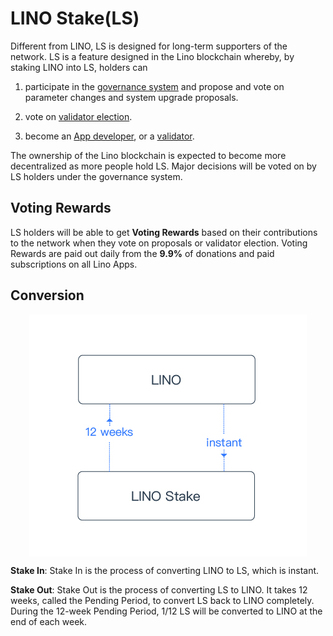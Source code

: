 # LINO Stake(LS)

Different from LINO, LS is designed for long-term supporters of the network. LS is a feature designed in the Lino blockchain whereby, by staking LINO into LS, holders can

1. participate in the [governance system](about) and propose and vote on parameter changes and system upgrade proposals.

2. vote on [validator election](about).

3. become an [App developer](about), or a [validator](about).

The ownership of the Lino blockchain is expected to become more decentralized as more people hold LS. Major decisions will be voted on by LS holders under the governance system.

## Voting Rewards

LS holders will be able to get **Voting Rewards** based on their contributions to the network when they vote on proposals or validator election. Voting Rewards are paid out daily from the **9.9%** of donations and paid subscriptions on all Lino Apps.

## Conversion

<p align="center" style="text-align: center;"><img align="center" src="../.vuepress/public/ls.jpg" /></p>

**Stake In**: Stake In is the process of converting LINO to LS, which is instant.

**Stake Out**: Stake Out is the process of converting LS to LINO. It takes 12 weeks, called the Pending Period, to convert LS back to LINO completely. During the 12-week Pending Period, 1/12 LS will be converted to LINO at the end of each week.
